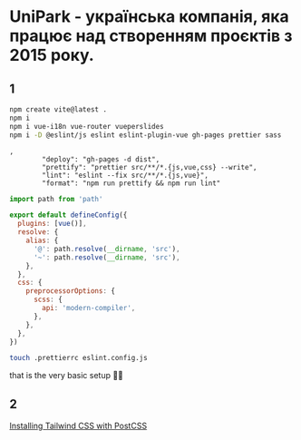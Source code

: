 # UniPark - українська компанія, яка працює над створенням проєктів з 2015 року.

## 1

```bash
npm create vite@latest .
npm i
npm i vue-i18n vue-router vueperslides
npm i -D @eslint/js eslint eslint-plugin-vue gh-pages prettier sass
```

```package.json>scripts
,
		"deploy": "gh-pages -d dist",
		"prettify": "prettier src/**/*.{js,vue,css} --write",
		"lint": "eslint --fix src/**/*.{js,vue}",
		"format": "npm run prettify && npm run lint"
```

```vite.config.js
import path from 'path'

export default defineConfig({
  plugins: [vue()],
  resolve: {
    alias: {
      '@': path.resolve(__dirname, 'src'),
      '~': path.resolve(__dirname, 'src'),
    },
  },
  css: {
    preprocessorOptions: {
      scss: {
        api: 'modern-compiler',
      },
    },
  },
})
```

```bash
touch .prettierrc eslint.config.js
```

that is the very basic setup 🤟😎


## 2
[Installing Tailwind CSS with PostCSS](https://tailwindcss.com/docs/installation/using-postcss)

